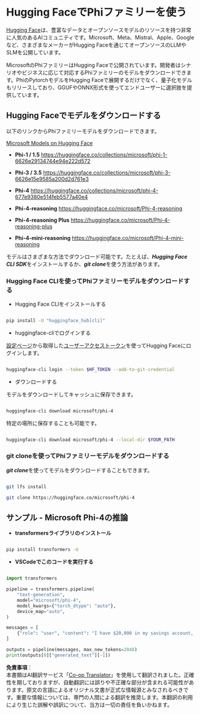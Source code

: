 <!--
CO_OP_TRANSLATOR_METADATA:
{
  "original_hash": "624fe133fba62773979d45f54519f7bb",
  "translation_date": "2025-07-16T18:51:02+00:00",
  "source_file": "md/01.Introduction/02/01.HF.md",
  "language_code": "ja"
}
-->
# **Hugging FaceでPhiファミリーを使う**

[Hugging Face](https://huggingface.co/)は、豊富なデータとオープンソースモデルのリソースを持つ非常に人気のあるAIコミュニティです。Microsoft、Meta、Mistral、Apple、Googleなど、さまざまなメーカーがHugging Faceを通じてオープンソースのLLMやSLMを公開しています。

MicrosoftのPhiファミリーはHugging Faceで公開されています。開発者はシナリオやビジネスに応じて対応するPhiファミリーのモデルをダウンロードできます。PhiのPytorchモデルをHugging Faceで展開するだけでなく、量子化モデルもリリースしており、GGUFやONNX形式を使ってエンドユーザーに選択肢を提供しています。

## **Hugging Faceでモデルをダウンロードする**

以下のリンクからPhiファミリーモデルをダウンロードできます。

[Microsoft Models on Hugging Face](https://huggingface.co/microsoft)

-  **Phi-1 / 1.5** https://huggingface.co/collections/microsoft/phi-1-6626e29134744e94e222d572

-  **Phi-3 / 3.5** https://huggingface.co/collections/microsoft/phi-3-6626e15e9585a200d2d761e3

-  **Phi-4** https://huggingface.co/collections/microsoft/phi-4-677e9380e514feb5577a40e4

- **Phi-4-reasoning** https://huggingface.co/microsoft/Phi-4-reasoning

- **Phi-4-reasoning Plus** https://huggingface.co/microsoft/Phi-4-reasoning-plus 

- **Phi-4-mini-reasoning** https://huggingface.co/microsoft/Phi-4-mini-reasoning

モデルはさまざまな方法でダウンロード可能です。たとえば、***Hugging Face CLI SDK***をインストールするか、***git clone***を使う方法があります。

### **Hugging Face CLIを使ってPhiファミリーモデルをダウンロードする**

- Hugging Face CLIをインストールする

```bash

pip install -U "huggingface_hub[cli]"

```

- huggingface-cliでログインする

[設定ページ](https://huggingface.co/settings/tokens)から取得した[ユーザーアクセストークン](https://huggingface.co/docs/hub/security-tokens)を使ってHugging Faceにログインします。

```bash

huggingface-cli login --token $HF_TOKEN --add-to-git-credential

```

- ダウンロードする

モデルをダウンロードしてキャッシュに保存できます。

```bash

huggingface-cli download microsoft/phi-4

```

特定の場所に保存することも可能です。

```bash

huggingface-cli download microsoft/phi-4 --local-dir $YOUR_PATH

```

### **git cloneを使ってPhiファミリーモデルをダウンロードする**

***git clone***を使ってモデルをダウンロードすることもできます。

```bash

git lfs install

git clone https://huggingface.co/microsoft/phi-4

```

## **サンプル - Microsoft Phi-4の推論**

- **transformersライブラリのインストール**

```bash

pip install transformers -U

```

- **VSCodeでこのコードを実行する**

```python

import transformers

pipeline = transformers.pipeline(
    "text-generation",
    model="microsoft/phi-4",
    model_kwargs={"torch_dtype": "auto"},
    device_map="auto",
)

messages = [
    {"role": "user", "content": "I have $20,000 in my savings account, where I receive a 4% profit per year and payments twice a year. Can you please tell me how long it will take for me to become a millionaire? Also, can you please explain the math step by step as if you were explaining it to an uneducated person?"},
]

outputs = pipeline(messages, max_new_tokens=2048)
print(outputs[0]["generated_text"][-1])

```

**免責事項**：  
本書類はAI翻訳サービス「[Co-op Translator](https://github.com/Azure/co-op-translator)」を使用して翻訳されました。正確性を期しておりますが、自動翻訳には誤りや不正確な部分が含まれる可能性があります。原文の言語によるオリジナル文書が正式な情報源とみなされるべきです。重要な情報については、専門の人間による翻訳を推奨します。本翻訳の利用により生じた誤解や誤訳について、当方は一切の責任を負いかねます。